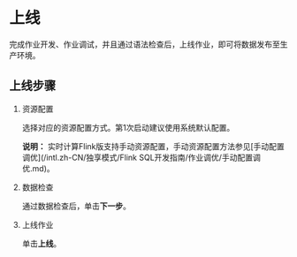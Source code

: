 # 上线

完成作业开发、作业调试，并且通过语法检查后，上线作业，即可将数据发布至生产环境。

## 上线步骤

1.  资源配置

    选择对应的资源配置方式。第1次启动建议使用系统默认配置。

    **说明：** 实时计算Flink版支持手动资源配置，手动资源配置方法参见[手动配置调优](/intl.zh-CN/独享模式/Flink SQL开发指南/作业调优/手动配置调优.md)。

2.  数据检查

    通过数据检查后，单击**下一步**。

3.  上线作业

    单击**上线**。



